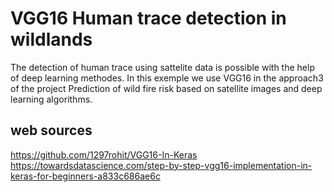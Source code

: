 # VGG16 Human trace detection in wildlands

The detection of human trace using sattelite data is possible with the help of deep learning methodes.
In this exemple we use VGG16 in the approach3 of the project Prediction of wild fire risk based on satellite images and deep learning algorithms.



## web sources
https://github.com/1297rohit/VGG16-In-Keras
https://towardsdatascience.com/step-by-step-vgg16-implementation-in-keras-for-beginners-a833c686ae6c